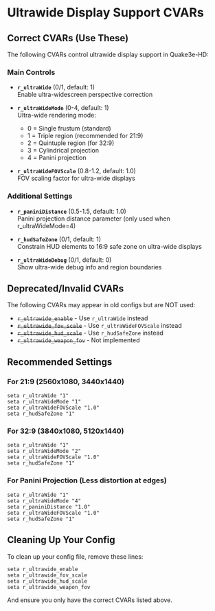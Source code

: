 # Ultrawide Display Support CVARs

## Correct CVARs (Use These)

The following CVARs control ultrawide display support in Quake3e-HD:

### Main Controls
- **`r_ultraWide`** (0/1, default: 1)  
  Enable ultra-widescreen perspective correction

- **`r_ultraWideMode`** (0-4, default: 1)  
  Ultra-wide rendering mode:
  - 0 = Single frustum (standard)
  - 1 = Triple region (recommended for 21:9)
  - 2 = Quintuple region (for 32:9)
  - 3 = Cylindrical projection
  - 4 = Panini projection

- **`r_ultraWideFOVScale`** (0.8-1.2, default: 1.0)  
  FOV scaling factor for ultra-wide displays

### Additional Settings
- **`r_paniniDistance`** (0.5-1.5, default: 1.0)  
  Panini projection distance parameter (only used when r_ultraWideMode=4)

- **`r_hudSafeZone`** (0/1, default: 1)  
  Constrain HUD elements to 16:9 safe zone on ultra-wide displays

- **`r_ultraWideDebug`** (0/1, default: 0)  
  Show ultra-wide debug info and region boundaries

## Deprecated/Invalid CVARs

The following CVARs may appear in old configs but are NOT used:
- ~~`r_ultrawide_enable`~~ - Use `r_ultraWide` instead
- ~~`r_ultrawide_fov_scale`~~ - Use `r_ultraWideFOVScale` instead
- ~~`r_ultrawide_hud_scale`~~ - Use `r_hudSafeZone` instead
- ~~`r_ultrawide_weapon_fov`~~ - Not implemented

## Recommended Settings

### For 21:9 (2560x1080, 3440x1440)
```
seta r_ultraWide "1"
seta r_ultraWideMode "1"
seta r_ultraWideFOVScale "1.0"
seta r_hudSafeZone "1"
```

### For 32:9 (3840x1080, 5120x1440)
```
seta r_ultraWide "1"
seta r_ultraWideMode "2"
seta r_ultraWideFOVScale "1.0"
seta r_hudSafeZone "1"
```

### For Panini Projection (Less distortion at edges)
```
seta r_ultraWide "1"
seta r_ultraWideMode "4"
seta r_paniniDistance "1.0"
seta r_ultraWideFOVScale "1.0"
seta r_hudSafeZone "1"
```

## Cleaning Up Your Config

To clean up your config file, remove these lines:
```
seta r_ultrawide_enable
seta r_ultrawide_fov_scale
seta r_ultrawide_hud_scale
seta r_ultrawide_weapon_fov
```

And ensure you only have the correct CVARs listed above.